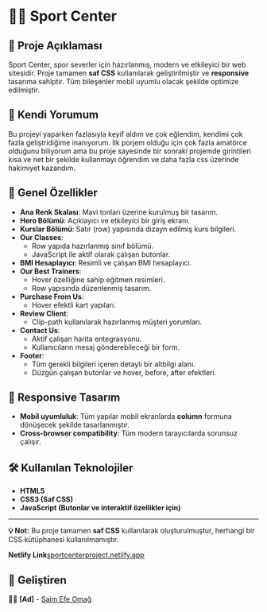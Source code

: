 # 🏋️‍♂️ Sport Center

## 📌 Proje Açıklaması
Sport Center, spor severler için hazırlanmış, modern ve etkileyici bir web sitesidir. Proje tamamen **saf CSS** kullanılarak geliştirilmiştir ve **responsive** tasarıma sahiptir. Tüm bileşenler mobil uyumlu olacak şekilde optimize edilmiştir.

## 📌 Kendi Yorumum
Bu projeyi yaparken fazlasıyla keyif aldım ve çok eğlendim, kendimi çok fazla geliştridiğime inanıyorum. İlk porjem olduğu için çok fazla amatörce olduğunu biliyorum ama bu proje sayesinde bir sonraki projemde girintileri kısa ve net bir şekilde kullanmayı öğrendim ve daha fazla css üzerinde hakimiyet kazandım.

## 🎨 Genel Özellikler
- **Ana Renk Skalası**: Mavi tonları üzerine kurulmuş bir tasarım.
- **Hero Bölümü**: Açıklayıcı ve etkileyici bir giriş ekranı.
- **Kurslar Bölümü**: Satır (row) yapısında dizayn edilmiş kurs bilgileri.
- **Our Classes**: 
  - Row yapıda hazırlanmış sınıf bölümü.
  - JavaScript ile aktif olarak çalışan butonlar.
- **BMI Hesaplayıcı**: Resimli ve çalışan BMI hesaplayıcı.
- **Our Best Trainers**:
  - Hover özelliğine sahip eğitmen resimleri.
  - Row yapısında düzenlenmiş tasarım.
- **Purchase From Us**:
  - Hover efektli kart yapıları.
- **Review Client**:
  - Clip-path kullanılarak hazırlanmış müşteri yorumları.
- **Contact Us**:
  - Aktif çalışan harita entegrasyonu.
  - Kullanıcıların mesaj gönderebileceği bir form.
- **Footer**:
  - Tüm gerekli bilgileri içeren detaylı bir altbilgi alanı.
  - Düzgün çalışan butonlar ve hover, before, after efektleri.

## 📱 Responsive Tasarım
- **Mobil uyumluluk**: Tüm yapılar mobil ekranlarda **column** formuna dönüşecek şekilde tasarlanmıştır.
- **Cross-browser compatibility**: Tüm modern tarayıcılarda sorunsuz çalışır.

## 🛠️ Kullanılan Teknolojiler
- **HTML5**
- **CSS3 (Saf CSS)**
- **JavaScript (Butonlar ve interaktif özellikler için)**

---
**💡 Not:** Bu proje tamamen **saf CSS** kullanılarak oluşturulmuştur, herhangi bir CSS kütüphanesi kullanılmamıştır.

**Netlify Link**[sportcenterproject.netlify.app](https://sportcenterproject.netlify.app)

## 📌 Geliştiren
👨‍💻 **[Ad]** - [Saim Efe Omağ](https://github.com/Efe774)
